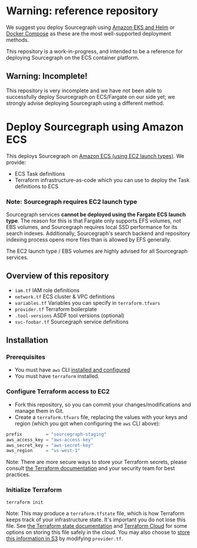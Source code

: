 # Warning: reference repository

We suggest you deploy Sourcegraph using [Amazon EKS and Helm](https://docs.sourcegraph.com/admin/deploy/kubernetes/helm) or [Docker Compose](https://docs.sourcegraph.com/admin/deploy/docker-compose) as these are the most well-supported deployment methods.

This repository is a work-in-progress, and intended to be a reference for deploying Sourcegraph on the ECS container platform.

## Warning: Incomplete!

This repository is very incomplete and we have not been able to successfully deploy Sourcegraph on ECS/Fargate on our side yet; we strongly advise deploying Sourcegraph using a different method.

# Deploy Sourcegraph using Amazon ECS

This deploys Sourcegraph on [Amazon ECS (using EC2 launch types)](https://docs.aws.amazon.com/AmazonECS/latest/developerguide/application_architecture.html). We provide:

* ECS Task definitions
* Terraform infrastructure-as-code which you can use to deploy the Task definitions to ECS

### Note: Sourcegraph requires EC2 launch type

Sourcegraph services **cannot be deployed using the Fargate ECS launch type**. The reason for this is that Fargate only supports EFS volumes, not EBS volumes, and Sourcegraph requires local SSD performance for its search indexes. Additionally, Sourcegraph's search backend and repository indexing process opens more files than is allowed by EFS generally.

The EC2 launch type / EBS volumes are highly advised for all Sourcegraph services.

## Overview of this repository

* `iam.tf` IAM role definitions
* `network.tf` ECS cluster & VPC definitions
* `variables.tf` Variables you can specify in `terraform.tfvars`
* `provider.tf` Terraform boilerplate
* `.tool-versions` ASDF tool versions (optional)
* `svc-foobar.tf` Sourcegraph service definitions

## Installation

### Prerequisites

* You must have `aws` CLI [installed and configured](https://docs.aws.amazon.com/cli/latest/userguide/cli-configure-quickstart.html)
* You must have `terraform` installed.

### Configure Terraform access to EC2

* Fork this repository, so you can commit your changes/modifications and manage them in Git.
* Create a `terraform.tfvars` file, replacing the values with your keys and region (which you got when configuring the `aws` CLI above):

```terraform
prefix         = "sourcegraph-staging"
aws_access_key = "aws-access-key" 
aws_secret_key = "aws-secret-key" 
aws_region     = "us-west-1"
```

Note: There are more secure ways to store your Terraform secrets, please consult [the Terraform documentation](https://registry.terraform.io/providers/hashicorp/aws/latest/docs#provider-configuration) and your security team for best practices.

### Initialize Terraform

```sh
terraform init
```

Note: This may produce a `terraform.tfstate` file, which is how Terraform keeps track of your infrastructure state. It's important you do not lose this file. See [the Terraform state documentation](https://www.terraform.io/language/state) and [Terraform Cloud](https://www.terraform.io/cloud-docs) for some options on storing this file safely in the cloud. You may also choose to [store this information in S3](https://www.terraform.io/language/settings/backends/s3) by modifying `provider.tf`.
